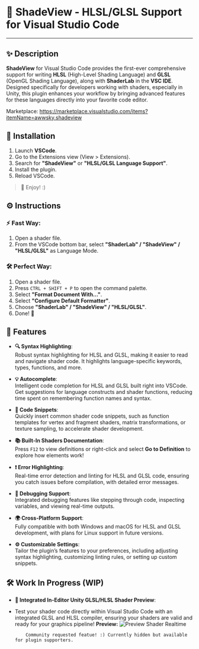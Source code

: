 # 🌈 ShadeView - HLSL/GLSL Support for Visual Studio Code

---

## ✨ Description

**ShadeView** for Visual Studio Code provides the first-ever comprehensive support for writing **HLSL** (High-Level Shading Language) and **GLSL** (OpenGL Shading Language), along with **ShaderLab** in the **VSC IDE**. Designed specifically for developers working with shaders, especially in Unity, this plugin enhances your workflow by bringing advanced features for these languages directly into your favorite code editor.

Marketplace: https://marketplace.visualstudio.com/items?itemName=awwsky.shadeview

## 🚀 Installation

1. Launch **VSCode**.
2. Go to the Extensions view (View > Extensions).
3. Search for **"ShadeView"** or **"HLSL/GLSL Language Support"**.
4. Install the plugin.
5. Reload VSCode.

> 🎉 Enjoy! :)

## ⚙️ Instructions

### ⚡ Fast Way:

1. Open a shader file.
2. From the VSCode bottom bar, select **"ShaderLab" / "ShadeView" / "HLSL/GLSL"** as Language Mode.

### 🛠️ Perfect Way:

1. Open a shader file.
2. Press `CTRL + SHIFT + P` to open the command palette.
3. Select **"Format Document With..."**.
4. Select **"Configure Default Formatter"**.
5. Choose **"ShaderLab" / "ShadeView" / "HLSL/GLSL"**.
6. Done! 🎊

## 🌟 Features

- **🔍 Syntax Highlighting**:  
  Robust syntax highlighting for HLSL and GLSL, making it easier to read and navigate shader code. It highlights language-specific keywords, types, functions, and more.

- **💡 Autocomplete**:  
  Intelligent code completion for HLSL and GLSL built right into VSCode. Get suggestions for language constructs and shader functions, reducing time spent on remembering function names and syntax.

- **📜 Code Snippets**:  
  Quickly insert common shader code snippets, such as function templates for vertex and fragment shaders, matrix transformations, or texture sampling, to accelerate shader development.

- **📚 Built-In Shaders Documentation**:  
  Press `F12` to view definitions or right-click and select **Go to Definition** to explore how elements work!

- **❗ Error Highlighting**:  
  Real-time error detection and linting for HLSL and GLSL code, ensuring you catch issues before compilation, with detailed error messages.

- **🔧 Debugging Support**:  
  Integrated debugging features like stepping through code, inspecting variables, and viewing real-time outputs.

- **🌍 Cross-Platform Support**:  
  Fully compatible with both Windows and macOS for HLSL and GLSL development, with plans for Linux support in future versions.

- **⚙️ Customizable Settings**:  
  Tailor the plugin’s features to your preferences, including adjusting syntax highlighting, customizing linting rules, or setting up custom snippets.

## 🛠️ Work In Progress (WIP)

- **🔮 Integrated In-Editor Unity GLSL/HLSL Shader Preview**:
- Test your shader code directly within Visual Studio Code with an integrated GLSL and HLSL compiler, ensuring your shaders are valid and ready for your graphics pipeline!
  **Preview:**
  ![Preview Shader Realtime](https://i.ibb.co/W08rk4P/Screenshot-2024-09-28-203434354453.png)

          Community requested featue! :) Currently hidden but available for plugin supporters.